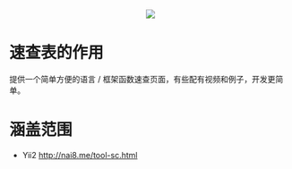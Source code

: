 <h1 align="center">
    <img src="http://nai8.me/images/ext-logos/lang-sc.png"/>
</h1>

# 速查表的作用
提供一个简单方便的语言 / 框架函数速查页面，有些配有视频和例子，开发更简单。

# 涵盖范围
- Yii2 http://nai8.me/tool-sc.html